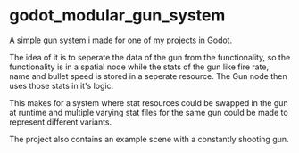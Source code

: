 # godot_modular_gun_system

A simple gun system i made for one of my projects in Godot.

The idea of it is to seperate the data of the gun from the functionality, so the functionality is in a spatial node
while the stats of the gun like fire rate, name and bullet speed is stored in a seperate resource. The Gun node then uses those stats in it's logic.

This makes for a system where stat resources could be swapped in the gun at runtime and multiple varying stat files for the same gun could be made to represent
different variants.

The project also contains an example scene with a constantly shooting gun.
